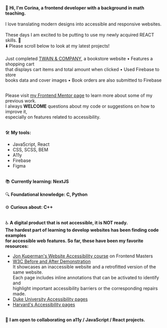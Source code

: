 👋 **Hi, I'm Corina, a frontend developer with a background in math teaching.**
<br>
<br>I love translating modern designs into accessible and responsive websites.
<br>
<br>These days I am excited to be putting to use my newly acquired REACT skills. 🎉 
<br>⬇️ Please scroll below to look at my latest projects!
<br>
<br>Just completed [TWAIN & COMPANY](https://twain-and-company.netlify.app/), a bookstore website  •  Features a shopping cart 
<br>that displays cart items and total amount when clicked • Used Firebase to store 
<br>books data and cover images  •  Book orders are also submitted to Firebase 
<br>

<br>Please visit [my Frontend Mentor page](https://www.frontendmentor.io/profile/Cor-Ina) to learn more about some of my previous work.
<br>I always **WELCOME** questions about my code or suggestions on how to improve it, <br>especially on features related to accessibility.


<br>🛠 **My tools:**
- JavaScript, React
- CSS, SCSS, BEM
- A11y
- Firebase
- Figma

<br>📚 **Currently learning: NextJS**
<br>
<br>🔍 **Foundational knowledge: C, Python**
<br>
<br>⚙️ **Curious about: C++**


<br>♿️ **A digital product that is not accessible, it is NOT ready.
<br>The hardest part of learning to develop websites has been finding code examples
<br>for accessible web features. So far, these have been my favorite resources:**
  - [Jon Kuperman's Website Accessibility course](https://frontendmasters.com/courses/accessibility-v2/) on Frontend Masters
  - [W3C Before and After Demonstration](https://www.w3.org/WAI/demos/bad/)
  <br>It showcases an inaccessible website and a retrofitted version of the same website. 
  <br>Each page includes inline annotations that can be activated to identify and
  <br>highlight important accessibility barriers or the corresponding repairs made. 
  - [Duke University Accessibility pages](https://web.accessibility.duke.edu/how/web-development/)
  - [Harvard's Accessibility pages](https://accessibility.huit.harvard.edu/content-creators)

                         
<br>👷 **I am open to collaborating on a11y / JavaScript / React projects.**
